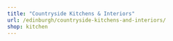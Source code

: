 ```yaml
---
title: "Countryside Kitchens & Interiors"
url: /edinburgh/countryside-kitchens-and-interiors/
shop: kitchen
---
```

